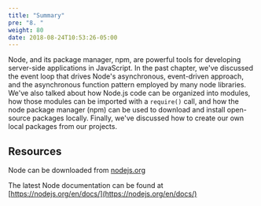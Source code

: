 ```yaml
---
title: "Summary"
pre: "8. "
weight: 80
date: 2018-08-24T10:53:26-05:00
---
```

Node, and its package manager, npm, are powerful tools for developing server-side applications in JavaScript.  In the past chapter, we've discussed the event loop that drives Node's asynchronous, event-driven approach, and the asynchronous function pattern employed by many node libraries.  We've also talked about how Node.js code can be organized into modules, how those modules can be imported with a `require()` call, and how the node package manager (npm) can be used to download and install open-source packages locally.  Finally, we've discussed how to create our own local packages from our projects.

## Resources
Node can be downloaded from [nodejs.org](nodejs.org)

The latest Node documentation can be found at [https://nodejs.org/en/docs/](https://nodejs.org/en/docs/)